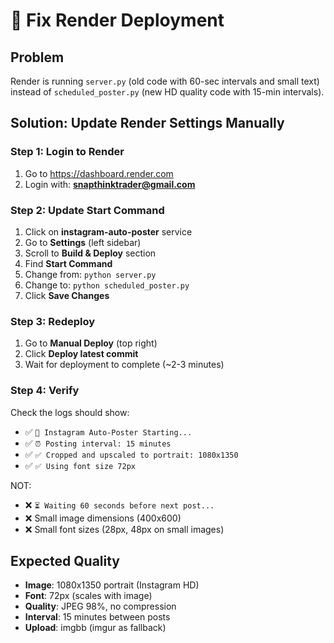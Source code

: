# 🔧 Fix Render Deployment

## Problem
Render is running `server.py` (old code with 60-sec intervals and small text) instead of `scheduled_poster.py` (new HD quality code with 15-min intervals).

## Solution: Update Render Settings Manually

### Step 1: Login to Render
1. Go to https://dashboard.render.com
2. Login with: **snapthinktrader@gmail.com**

### Step 2: Update Start Command
1. Click on **instagram-auto-poster** service
2. Go to **Settings** (left sidebar)
3. Scroll to **Build & Deploy** section
4. Find **Start Command**
5. Change from: `python server.py`
6. Change to: `python scheduled_poster.py`
7. Click **Save Changes**

### Step 3: Redeploy
1. Go to **Manual Deploy** (top right)
2. Click **Deploy latest commit**
3. Wait for deployment to complete (~2-3 minutes)

### Step 4: Verify
Check the logs should show:
- ✅ `🚀 Instagram Auto-Poster Starting...`
- ✅ `⏰ Posting interval: 15 minutes`
- ✅ `✅ Cropped and upscaled to portrait: 1080x1350`
- ✅ `✅ Using font size 72px`

NOT:
- ❌ `⏳ Waiting 60 seconds before next post...`
- ❌ Small image dimensions (400x600)
- ❌ Small font sizes (28px, 48px on small images)

## Expected Quality
- **Image**: 1080x1350 portrait (Instagram HD)
- **Font**: 72px (scales with image)
- **Quality**: JPEG 98%, no compression
- **Interval**: 15 minutes between posts
- **Upload**: imgbb (imgur as fallback)
